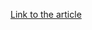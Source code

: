 [Link to the article](https://kienmanowar.wordpress.com/2022/12/27/diving-into-a-plugx-sample-of-mustang-panda-group/)
